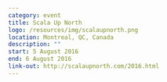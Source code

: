 ```yaml
---
category: event
title: Scala Up North
logo: /resources/img/scalaupnorth.png
location: Montreal, QC, Canada
description: ""
start: 5 August 2016
end: 6 August 2016
link-out: http://scalaupnorth.com/2016.html
---
```

